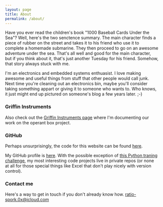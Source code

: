 ```yaml
---
layout: page
title: About
permalink: /about/
---
```


Have you ever read the children's book "1000 Baseball Cards Under the Sea"?  Well, here's the two senctence summary.  The main character finds a piece of rubber on the street and takes it to his friend who use it to complete a homemade submarine.  They then proceed to go on an awesome adventure under the sea.  That's all well and good for the main character, but if you think about it, that's just another Tuesday for his friend.  Somehow, that story always stuck with me.

I'm an electronics and embedded systems enthuasist.  I love making awesome and useful things from stuff that other people would call junk.  Next time you're cleaning out an electronics bin, maybe you'll consider taking something appart or giving it to someone who wants to.  Who knows, it just might end up pictured on someone's blog a few years later. ;-)

### Griffin Instruments

Also check out the [Griffin Instruments page](https://griffin-instruments.github.io/) where I'm documenting our work on the operant box project.

### GitHub

Perhaps unsurprisingly, the code for this website can be found [here](https://github.com/cadet702/cadet702.github.io).

My GitHub profile is [here](https://github.com/cadet702).  With the possible exception of [this Python traning challenge](https://github.com/cadet702/Display_Puzzle), my most interesting code projects live in private repos (or none at all for those special things like Excel that don't play nicely with version control).

### Contact me

Here's a way to get in touch if you don't already know how.
[ratio-spork.0x@icloud.com](mailto:ratio-spork.0x@icloud.com)

